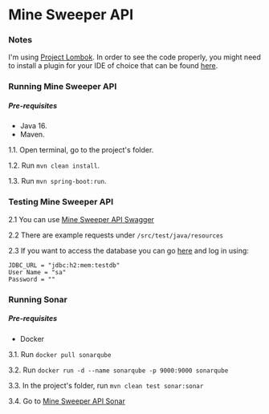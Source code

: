 # Mine Sweeper API

### Notes

I'm using [Project Lombok](https://projectlombok.org/). In order to see the code properly, you might need to install a plugin for your IDE of choice that can be found [here](https://projectlombok.org/setup/overview). 

 ### Running Mine Sweeper API

##### Pre-requisites
* Java 16.
* Maven.

1.1. Open terminal, go to the project's folder.

1.2. Run `mvn clean install`.

1.3. Run `mvn spring-boot:run`.

### Testing Mine Sweeper API

2.1 You can use [Mine Sweeper API Swagger](http://localhost:8080/swagger-ui.html)

2.2 There are example requests under `/src/test/java/resources`

2.3 If you want to access the database you can go [here](http://localhost:8080/h2-console/) and log in using:
    
    JDBC_URL = "jdbc:h2:mem:testdb"
    User Name = "sa"
    Password = ""

### Running Sonar

##### Pre-requisites
* Docker

3.1. Run `docker pull sonarqube`

3.2. Run `docker run -d --name sonarqube -p 9000:9000 sonarqube`

3.3. In the project's folder, run `mvn clean test sonar:sonar`

3.4. Go to [Mine Sweeper API Sonar](http://localhost:9000/dashboard?id=com.palilu%3Adiff)
